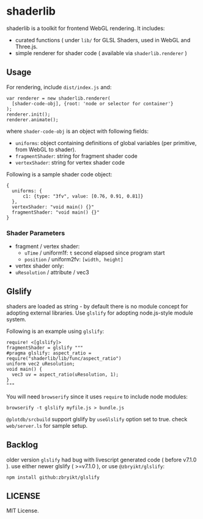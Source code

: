 # shaderlib

shaderlib is a toolkit for frontend WebGL rendering. It includes:

 - curated functions ( under `lib/` for GLSL Shaders, used in WebGL and Three.js.
 - simple renderer for shader code ( available via `shaderlib.renderer` )


## Usage

For rendering, include `dist/index.js` and:

    var renderer = new shaderlib.renderer(
      [shader-code-obj], {root: 'node or selector for container'}
    );
    renderer.init();
    renderer.animate();


where `shader-code-obj` is an object with following fields:

 - `uniforms`: object containing definitions of global variables (per primitive, from WebGL to shader).
 - `fragmentShader`: string for fragment shader code
 - `vertexShader`: string for vertex shader code

Following is a sample shader code object:

    {
      uniforms: {
          c1: {type: "3fv", value: [0.76, 0.91, 0.81]}
      },
      vertexShader: "void main() {}"
      fragmentShader: "void main() {}"
    }

### Shader Parameters

 - fragment / vertex shader:
   - `uTime` / uniform1f: `t` second elapsed since program start
   - `position` / uniform2fv: `[width, height]`
 - vertex shader only:
 - `uResolution` / attribute / vec3


## Glslify

shaders are loaded as string - by default there is no module concept for adopting external libraries. Use `glslify` for adopting node.js-style module system.

Following is an example using `glslify`:

    require! <[glslify]>
    fragmentShader = glslify """
    #pragma glslify: aspect_ratio = require("shaderlib/lib/func/aspect_ratio")
    uniform vec2 uResolution;
    void main() {
      vec3 uv = aspect_ratio(uResolution, 1);
    }
    """

You will need `browserify` since it uses `require` to include node modules:

    browserify -t glslify myfile.js > bundle.js

`@plotdb/srcbuild` support glslify by `useGlslify` option set to true. check `web/server.ls` for sample setup.


## Backlog

older version `glslify` had bug with livescript generated code ( before v7.1.0 ). use either newer glslify ( >=v7.1.0 ), or use `@zbryikt/glslify`:

    npm install github:zbryikt/glslify


## LICENSE

MIT License.
